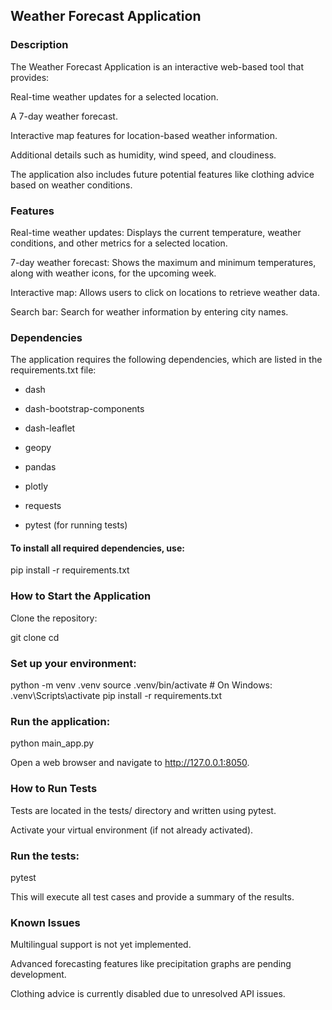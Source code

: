 ## Weather Forecast Application

### Description

The Weather Forecast Application is an interactive web-based tool that provides:

Real-time weather updates for a selected location.

A 7-day weather forecast.

Interactive map features for location-based weather information.

Additional details such as humidity, wind speed, and cloudiness.

The application also includes future potential features like clothing advice based on weather conditions.

### Features

Real-time weather updates: Displays the current temperature, weather conditions, and other metrics for a selected location.

7-day weather forecast: Shows the maximum and minimum temperatures, along with weather icons, for the upcoming week.

Interactive map: Allows users to click on locations to retrieve weather data.

Search bar: Search for weather information by entering city names.

### Dependencies

The application requires the following dependencies, which are listed in the requirements.txt file:

- dash

- dash-bootstrap-components

- dash-leaflet

- geopy

- pandas

- plotly

- requests

- pytest (for running tests)

#### To install all required dependencies, use:

pip install -r requirements.txt

### How to Start the Application

Clone the repository:

git clone <repository-url>
cd <repository-directory>

### Set up your environment:

python -m venv .venv
source .venv/bin/activate   # On Windows: .venv\Scripts\activate
pip install -r requirements.txt

### Run the application:

python main_app.py

Open a web browser and navigate to http://127.0.0.1:8050.

### How to Run Tests

Tests are located in the tests/ directory and written using pytest.

Activate your virtual environment (if not already activated).

### Run the tests:

pytest

This will execute all test cases and provide a summary of the results.

### Known Issues

Multilingual support is not yet implemented.

Advanced forecasting features like precipitation graphs are pending development.

Clothing advice is currently disabled due to unresolved API issues.

